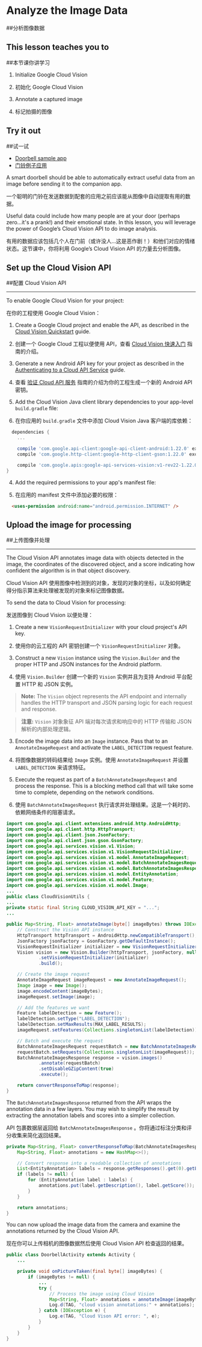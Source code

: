 # Analyze the Image Data

##分析图像数据

## This lesson teaches you to

##本节课你讲学习

1.  Initialize Google Cloud Vision

1. 初始化 Google Cloud Vision
2. Annotate a captured image


2. 标记拍摄的图像

## Try it out

##试一试

*   [Doorbell sample app](https://github.com/androidthings/doorbell)
*   [门铃例子应用](https://github.com/androidthings/doorbell)

A smart doorbell should be able to automatically extract useful data from an image before sending it to the companion app.

一个聪明的门铃在发送数据到配套的应用之前应该能从图像中自动提取有用的数据。

Useful data could include how many people are at your door (perhaps zero…it's a prank!) and their emotional state. In this lesson, you will leverage the power of Google’s Cloud Vision API to do image analysis.

有用的数据应该包括几个人在门前（或许没人…这是恶作剧！）和他们对应的情绪状态。这节课中，你将利用 Google’s Cloud Vision API 的力量去分析图像。

## Set up the Cloud Vision API

##配置 Cloud Vision API

* * *

To enable Google Cloud Vision for your project:

在你的工程使用 Google Cloud Vision：

1.  Create a Google Cloud project and enable the API, as described in the [Cloud Vision Quickstart](https://cloud.google.com/vision/docs/quickstart) guide.

1. 创建一个 Google Cloud 工程以便使用 API，查看  [Cloud Vision 快速入门](https://cloud.google.com/vision/docs/quickstart)  指南的介绍。
2. Generate a new Android API key for your project as described in the [Authenticating to a Cloud API Service](https://cloud.google.com/vision/docs/common/auth) guide.


2. 查看  [验证 Cloud API 服务](https://cloud.google.com/vision/docs/common/auth) 指南的介绍为你的工程生成一个新的 Android API 密钥。
3. Add the Cloud Vision Java client library dependencies to your app-level `build.gradle` file:


3. 在你应用的 `build.gradle`  文件中添加  Cloud Vision Java 客户端的库依赖：

```groovy
  dependencies {
    ...

    compile 'com.google.api-client:google-api-client-android:1.22.0' exclude module: 'httpclient'
    compile 'com.google.http-client:google-http-client-gson:1.22.0' exclude module: 'httpclient'

    compile 'com.google.apis:google-api-services-vision:v1-rev22-1.22.0'
}
```

4. Add the required permissions to your app's manifest file:


4. 在应用的 manifest 文件中添加必要的权限：

```html
  <uses-permission android:name="android.permission.INTERNET" />
```

## Upload the image for processing

##上传图像并处理

* * *

The Cloud Vision API annotates image data with objects detected in the image, the coordinates of the discovered object, and a score indicating how confident the algorithm is in that object discovery.

Cloud Vision API 使用图像中检测到的对象，发现的对象的坐标，以及如何确定得分指示算法来处理被发现的对象来标记图像数据。

To send the data to Cloud Vision for processing:

发送图像到 Cloud Vision 以便处理：

1.  Create a new `VisionRequestInitializer` with your cloud project's API key.

1. 使用你的云工程的 API 密钥创建一个  `VisionRequestInitializer`  对象。
2. Construct a new `Vision` instance using the `Vision.Builder` and the proper HTTP and JSON instances for the Android platform.


2. 使用 `Vision.Builder` 创建一个新的 `Vision` 实例并且为支持 Android 平台配置 HTTP 和 JSON 实例。

> **Note:** <span>The `Vision` object represents the API endpoint and internally handles the HTTP transport and JSON parsing logic for each request and response.

> **注意:** <span> `Vision` 对象象征 API 端对每次请求和响应中的 HTTP 传输和 JSON 解析的内部处理逻辑。

3. Encode the image data into an `Image` instance. Pass that to an `AnnotateImageRequest` and activate the `LABEL_DETECTION` request feature.


3. 将图像数据的转码结果给  `Image` 实例。使用 `AnnotateImageRequest` 并设置 `LABEL_DETECTION` 来请求特征。
4. Execute the request as part of a `BatchAnnotateImagesRequest` and process the response. This is a blocking method call that will take some time to complete, depending on the network conditions.


4. 使用 `BatchAnnotateImagesRequest` 执行请求并处理结果。这是一个耗时的、依赖网络条件的阻塞请求。

```java
import com.google.api.client.extensions.android.http.AndroidHttp;
import com.google.api.client.http.HttpTransport;
import com.google.api.client.json.JsonFactory;
import com.google.api.client.json.gson.GsonFactory;
import com.google.api.services.vision.v1.Vision;
import com.google.api.services.vision.v1.VisionRequestInitializer;
import com.google.api.services.vision.v1.model.AnnotateImageRequest;
import com.google.api.services.vision.v1.model.BatchAnnotateImagesRequest;
import com.google.api.services.vision.v1.model.BatchAnnotateImagesResponse;
import com.google.api.services.vision.v1.model.EntityAnnotation;
import com.google.api.services.vision.v1.model.Feature;
import com.google.api.services.vision.v1.model.Image;
...
public class CloudVisionUtils {
...
private static final String CLOUD_VISION_API_KEY = "...";
...

public Map<String, Float> annotateImage(byte[] imageBytes) throws IOException {
    // Construct the Vision API instance
    HttpTransport httpTransport = AndroidHttp.newCompatibleTransport();
    JsonFactory jsonFactory = GsonFactory.getDefaultInstance();
    VisionRequestInitializer initializer = new VisionRequestInitializer(CLOUD_VISION_API_KEY);
    Vision vision = new Vision.Builder(httpTransport, jsonFactory, null)
            .setVisionRequestInitializer(initializer)
            .build();

    // Create the image request
    AnnotateImageRequest imageRequest = new AnnotateImageRequest();
    Image image = new Image();
    image.encodeContent(imageBytes);
    imageRequest.setImage(image);

    // Add the features we want
    Feature labelDetection = new Feature();
    labelDetection.setType("LABEL_DETECTION");
    labelDetection.setMaxResults(MAX_LABEL_RESULTS);
    imageRequest.setFeatures(Collections.singletonList(labelDetection));

    // Batch and execute the request
    BatchAnnotateImagesRequest requestBatch = new BatchAnnotateImagesRequest();
    requestBatch.setRequests(Collections.singletonList(imageRequest));
    BatchAnnotateImagesResponse response = vision.images()
            .annotate(requestBatch)
            .setDisableGZipContent(true)
            .execute();

    return convertResponseToMap(response);
}
```

The `BatchAnnotateImagesResponse` returned from the API wraps the annotation data in a few layers. You may wish to simplify the result by extracting the annotation labels and scores into a simpler collection.

API 包裹数据层返回给 `BatchAnnotateImagesResponse` 。你将通过标注分类和评分收集来简化返回结果。

```java
private Map<String, Float> convertResponseToMap(BatchAnnotateImagesResponse response) {
    Map<String, Float> annotations = new HashMap<>();

    // Convert response into a readable collection of annotations
    List<EntityAnnotation> labels = response.getResponses().get(0).getLabelAnnotations();
    if (labels != null) {
        for (EntityAnnotation label : labels) {
            annotations.put(label.getDescription(), label.getScore());
        }
    }

    return annotations;
}
```
You can now upload the image data from the camera and examine the annotations returned by the Cloud Vision API.

现在你可以上传相机的图像数据然后使用  Cloud Vision API 检查返回的结果。

```java
public class DoorbellActivity extends Activity {
    ...

    private void onPictureTaken(final byte[] imageBytes) {
        if (imageBytes != null) {
            ...
            try {
                // Process the image using Cloud Vision
                Map<String, Float> annotations = annotateImage(imageBytes);
                Log.d(TAG, "cloud vision annotations:" + annotations);
            } catch (IOException e) {
                Log.e(TAG, "Cloud Vison API error: ", e);
            }
        }
    }
}
```

